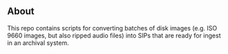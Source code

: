 
## About

This repo contains scripts for converting batches of disk images (e.g. ISO 9660 images, but also ripped audio files) into SIPs that are ready for ingest in an archival system.
     